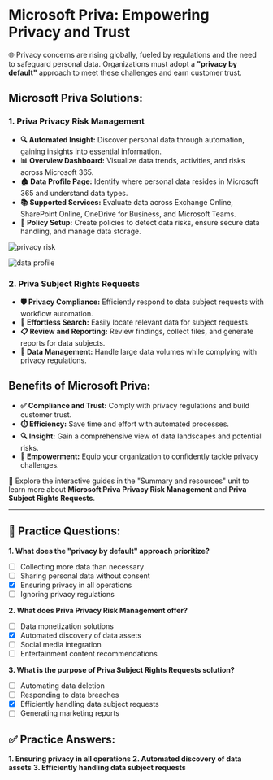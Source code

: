 # **Microsoft Priva: Empowering Privacy and Trust**

🌐 Privacy concerns are rising globally, fueled by regulations and the need to safeguard personal data. Organizations must adopt a **"privacy by default"** approach to meet these challenges and earn customer trust.

## **Microsoft Priva Solutions:**

### **1. Priva Privacy Risk Management**

- **🔍 Automated Insight:** Discover personal data through automation, gaining insights into essential information.
- **📊 Overview Dashboard:** Visualize data trends, activities, and risks across Microsoft 365.
- **🏠 Data Profile Page:** Identify where personal data resides in Microsoft 365 and understand data types.
- **📚 Supported Services:** Evaluate data across Exchange Online, SharePoint Online, OneDrive for Business, and Microsoft Teams.
- **📜 Policy Setup:** Create policies to detect data risks, ensure secure data handling, and manage data storage.

![privacy risk](https://learn.microsoft.com/en-us/training/wwl-sci/describe-compliance-management-capabilities-microsoft/media/priva-overview-expanded.png#lightbox)

![data profile](https://learn.microsoft.com/en-us/training/wwl-sci/describe-compliance-management-capabilities-microsoft/media/priva-data-profile-expanded.png#lightbox)
### **2. Priva Subject Rights Requests**

- **🛡️ Privacy Compliance:** Efficiently respond to data subject requests with workflow automation.
- **🔎 Effortless Search:** Easily locate relevant data for subject requests.
- **📋 Review and Reporting:** Review findings, collect files, and generate reports for data subjects.
- **📁 Data Management:** Handle large data volumes while complying with privacy regulations.

## **Benefits of Microsoft Priva:**

- **✅ Compliance and Trust:** Comply with privacy regulations and build customer trust.
- **⏱️ Efficiency:** Save time and effort with automated processes.
- **🔍 Insight:** Gain a comprehensive view of data landscapes and potential risks.
- **💪 Empowerment:** Equip your organization to confidently tackle privacy challenges.

📖 Explore the interactive guides in the "Summary and resources" unit to learn more about **Microsoft Priva Privacy Risk Management** and **Priva Subject Rights Requests**.

---

## **🧠 Practice Questions:**

**1. What does the "privacy by default" approach prioritize?**
   - [ ] Collecting more data than necessary
   - [ ] Sharing personal data without consent
   - [x] Ensuring privacy in all operations
   - [ ] Ignoring privacy regulations

**2. What does Priva Privacy Risk Management offer?**
   - [ ] Data monetization solutions
   - [x] Automated discovery of data assets
   - [ ] Social media integration
   - [ ] Entertainment content recommendations

**3. What is the purpose of Priva Subject Rights Requests solution?**
   - [ ] Automating data deletion
   - [ ] Responding to data breaches
   - [x] Efficiently handling data subject requests
   - [ ] Generating marketing reports

## **✅ Practice Answers:**

**1. Ensuring privacy in all operations**
**2. Automated discovery of data assets**
**3. Efficiently handling data subject requests**